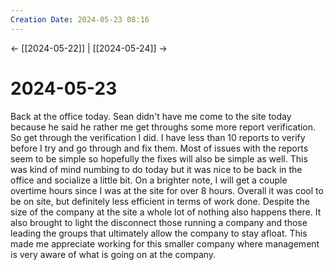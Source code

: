 ```yaml
---
Creation Date: 2024-05-23 08:16
---
```


<- [[2024-05-22]] | [[2024-05-24]]  ->

# 2024-05-23
Back at the office today. Sean didn't have me come to the site today because he said he rather me get throughs some more report verification. So get through the verification I did. I have less than 10 reports to verify before I try and go through and fix them. Most of issues with the reports seem to be simple so hopefully the fixes will also be simple as well. This was kind of mind numbing to do today but it was nice to be back in the office and socialize a little bit. On a brighter note, I will get a couple overtime hours since I was at the site for over 8 hours. Overall it was cool to be on site, but definitely less efficient in terms of work done. Despite the size of the company at the site a whole lot of nothing also happens there. It also brought to light the disconnect those running a company and those leading the groups that ultimately allow the company to stay afloat. This made me appreciate working for this smaller company where management is very aware of what is going on at the company.
